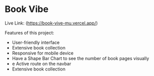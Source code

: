 # Book Vibe

Live Link: (https://book-vive-mu.vercel.app/)

Features of this project:

- User-friendly interface
- Extensive book collection
- Responsive for mobile device
- Have a Shape Bar Chart to see the number of book pages visually
- e Active route on the navbar
- Extensive book collection

